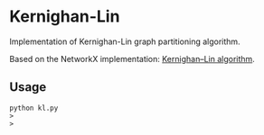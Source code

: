 # Kernighan-Lin

Implementation of Kernighan-Lin graph partitioning algorithm.

Based on the NetworkX implementation: [Kernighan–Lin algorithm](https://networkx.github.io/documentation/stable/reference/algorithms/generated/networkx.algorithms.community.kernighan_lin.kernighan_lin_bisection.html).

## Usage
```
python kl.py
>
>
```
